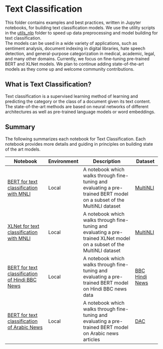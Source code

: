 # Text Classification
This folder contains examples and best practices, written in Jupyter notebooks, for building text classification models. We use the
utility scripts in the [utils_nlp](../../utils_nlp) folder to speed up data preprocessing and model building for text classification.  
The models can be used in a wide variety of applications, such as
sentiment analysis, document indexing in digital libraries, hate speech detection, and general-purpose categorization in medical, academic, legal, and many other domains. 
Currently, we focus on fine-tuning pre-trained BERT and XLNet models. We plan to continue adding state-of-the-art models as they come up and welcome community
contributions.

## What is Text Classification?
Text classification is a supervised learning method of learning and predicting the category or the
class of a document given its text content. The state-of-the-art methods are based on neural
networks of different architectures as well as pre-trained language models or word embeddings.


## Summary

The following summarizes each notebook for Text Classification. Each notebook provides more details and guiding in principles on building state of the art models.

|Notebook|Environment|Description|Dataset|
|---|---|---|---|
|[BERT for text classification with MNLI](tc_mnli_bert.ipynb)|Local| A notebook which walks through fine-tuning and evaluating a pre-trained BERT model on a subset of the MultiNLI dataset|[MultiNLI](https://www.nyu.edu/projects/bowman/multinli/)|
|[XLNet for text classification with MNLI](tc_mnli_xlnet.ipynb)|Local| A notebook which walks through fine-tuning and evaluating a pre-trained XLNet model on a subset of the MultiNLI dataset|[MultiNLI](https://www.nyu.edu/projects/bowman/multinli/)|
|[BERT for text classification of Hindi BBC News](tc_bbc_bert_hi.ipynb)|Local| A notebook which walks through fine-tuning and evaluating a pre-trained BERT model on Hindi BBC news data|[BBC Hindi News](https://github.com/NirantK/hindi2vec/releases/tag/bbc-hindi-v0.1)|
|[BERT for text classification of Arabic News](tc_dac_bert_ar.ipynb)|Local| A notebook which walks through fine-tuning and evaluating a pre-trained BERT model on Arabic news articles|[DAC](https://data.mendeley.com/datasets/v524p5dhpj/2)|
